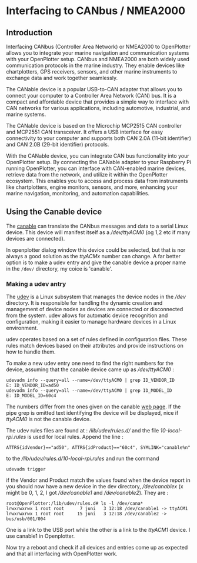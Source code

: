 # Interfacing to CANbus / NMEA2000

## Introduction
Interfacing CANbus (Controller Area Network) or NMEA2000 to
OpenPlotter allows you to integrate your marine navigation and
communication systems with your OpenPlotter setup. CANbus and NMEA2000
are both widely used communication protocols in the marine
industry. They enable devices like chartplotters, GPS receivers,
sensors, and other marine instruments to exchange data and work
together seamlessly.

The CANable device is a popular USB-to-CAN adapter that allows you to
connect your computer to a Controller Area Network (CAN) bus. It is a
compact and affordable device that provides a simple way to interface
with CAN networks for various applications, including automotive,
industrial, and marine systems.

The CANable device is based on the Microchip MCP2515 CAN controller
and MCP2551 CAN transceiver. It offers a USB interface for easy
connectivity to your computer and supports both CAN 2.0A (11-bit
identifier) and CAN 2.0B (29-bit identifier) protocols.

With the CANable device, you can integrate CAN bus functionality into
your OpenPlotter setup. By connecting the CANable adapter to your
Raspberry Pi running OpenPlotter, you can interface with CAN-enabled
marine devices, retrieve data from the network, and utilize it within
the OpenPlotter ecosystem. This enables you to access and process data
from instruments like chartplotters, engine monitors, sensors, and
more, enhancing your marine navigation, monitoring, and automation
capabilities.


## Using the Canable device

The [canable](https://canable.io/) can translate the CANbus messages and data to a serial Linux device. 
This device will manifest itself as a */dev/ttyACM0* (og 1,2 etc if many devices are connected). 

In openplotter dialog window this device could be selected, but that is nor always a good solution as the 
*ttyACMx* number can change. A far better option is to make a udev entry and give the canable device a 
proper name in the ```/dev/``` directory, my coice is 'canable'.

### Making a udev antry
The [udev](https://en.wikipedia.org/wiki/Udev) is a Linux subsystem
that manages the device nodes in the */dev* directory. It is
responsible for handling the dynamic creation and management of device
nodes as devices are connected or disconnected from the system. udev
allows for automatic device recognition and configuration, making it
easier to manage hardware devices in a Linux environment.

udev operates based on a set of rules defined in configuration
files. These rules match devices based on their attributes and provide
instructions on how to handle them.

To make a new udev entry one need to find the right numbers for the device,
assuming that the canable device came up as */dev/ttyACM0* :
```
udevadm info --query=all --name=/dev/ttyACM0 | grep ID_VENDOR_ID 
E: ID_VENDOR_ID=ad50
udevadm info --query=all --name=/dev/ttyACM0 | grep ID_MODEL_ID
E: ID_MODEL_ID=60c4
```
The numbers differ from the ones given on the canable [web page](https://canable.io/updater/udev.html).
If the pipe grep is omitted text identifying the device will be displayed, nice if *ttyACM0* is not 
the canable device.

The udev rules files are found at : */lib/udev/rules.d/* and the file *10-local-rpi.rules* is used for 
local rules. Append the line :
```
ATTRS{idVendor}=="ad50", ATTRS{idProduct}=="60c4", SYMLINK="canable%n"
```
to the */lib/udev/rules.d/10-local-rpi.rules* and run the command
```
udevadm trigger
```
if the Vendor and Product match the values found when the device report in you should now have
a new device in the dev directory, */dev/canablex* (x might be 0, 1, 2, I got */dev/canable1* and */dev/canable2*).
They are :
```
root@OpenPlotter:/lib/udev/rules.d# ls -l /dev/cana*
lrwxrwxrwx 1 root root      7 juni   3 12:18 /dev/canable1 -> ttyACM1
lrwxrwxrwx 1 root root     15 juni   3 12:18 /dev/canable2 -> bus/usb/001/004
```
One is a link to the USB port while the other is a link to the *ttyACM1* device. I use canable1 in 
Openplotter.

Now try a reboot and check if all devices and entries come up as expected and that all interfacing
with OpenPlotter work.




